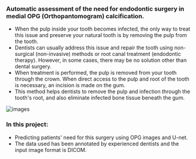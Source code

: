 ### Automatic assessment of the need for endodontic surgery in medial OPG (Orthopantomogram) calcification.

- When the pulp inside your tooth becomes infected, the only way to treat this issue and preserve your natural tooth is by removing the pulp from the tooth.
- Dentists can usually address this issue and repair the tooth using non-surgical (non-invasive) methods or root canal treatment (endodontic therapy). However, in some cases, there may be no solution other than dental surgery. 
- When treatment is performed, the pulp is removed from your tooth through the crown. When direct access to the pulp and root of the tooth is necessary, an incision is made on the gum.
- This method helps dentists to remove the pulp and infection through the tooth's root, and also eliminate infected bone tissue beneath the gum.

![images](https://github.com/Hosseinhn-121/endodontic_therapy_UNET/assets/143050032/ce5c853a-e40c-4358-9fcf-5fce1e87f2b9)

### In this project:

- Predicting patients' need for this surgery using OPG images and U-net.
- The data used has been annotated by experienced dentists and the input image format is DICOM.
